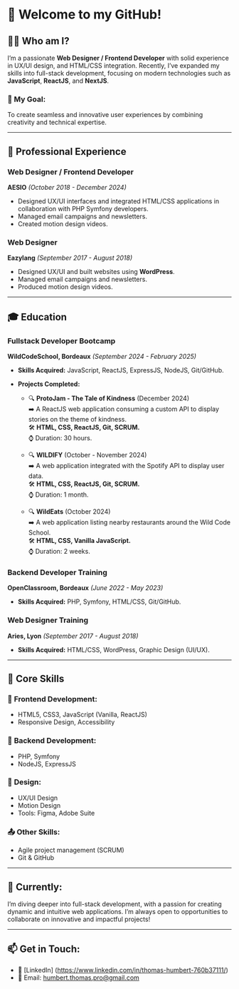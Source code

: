 # 👋 Welcome to my GitHub!

## 👨‍💻 Who am I?  
I’m a passionate **Web Designer / Frontend Developer** with solid experience in UX/UI design, and HTML/CSS integration. Recently, I’ve expanded my skills into full-stack development, focusing on modern technologies such as **JavaScript**, **ReactJS**, and **NextJS**.

### 🌟 My Goal:  
To create seamless and innovative user experiences by combining creativity and technical expertise.

---

## 💼 Professional Experience  

### **Web Designer / Frontend Developer**  
**AESIO** *(October 2018 - December 2024)*  
- Designed UX/UI interfaces and integrated HTML/CSS applications in collaboration with PHP Symfony developers.  
- Managed email campaigns and newsletters.  
- Created motion design videos.  

### **Web Designer**  
**Eazylang** *(September 2017 - August 2018)*  
- Designed UX/UI and built websites using **WordPress**.  
- Managed email campaigns and newsletters.  
- Produced motion design videos.

---

## 🎓 Education  

### **Fullstack Developer Bootcamp**  
**WildCodeSchool, Bordeaux** *(September 2024 - February 2025)*  
- **Skills Acquired:** JavaScript, ReactJS, ExpressJS, NodeJS, Git/GitHub.  
- **Projects Completed:**

  - 🔍 **ProtoJam - The Tale of Kindness** (December 2024)  
    ➡️ A ReactJS web application consuming a custom API to display stories on the theme of kindness.  
    🛠 **HTML, CSS, ReactJS, Git, SCRUM.**  
    ⌚ Duration: 30 hours.  

  - 🔍 **WILDIFY** (October - November 2024)  
    ➡️ A web application integrated with the Spotify API to display user data.  
    🛠 **HTML, CSS, ReactJS, Git, SCRUM.**  
    ⌚ Duration: 1 month.  

  - 🔍 **WildEats** (October 2024)  
    ➡️ A web application listing nearby restaurants around the Wild Code School.  
    🛠 **HTML, CSS, Vanilla JavaScript.**  
    ⌚ Duration: 2 weeks.  

### **Backend Developer Training**  
**OpenClassroom, Bordeaux** *(June 2022 - May 2023)*  
- **Skills Acquired:** PHP, Symfony, HTML/CSS, Git/GitHub.  

### **Web Designer Training**  
**Aries, Lyon** *(September 2017 - August 2018)*  
- **Skills Acquired:** HTML/CSS, WordPress, Graphic Design (UI/UX).  

---

## 🚀 Core Skills  

### 🔧 **Frontend Development:**  
- HTML5, CSS3, JavaScript (Vanilla, ReactJS)  
- Responsive Design, Accessibility  

### 🔧 **Backend Development:**  
- PHP, Symfony  
- NodeJS, ExpressJS  

### 🎨 **Design:**  
- UX/UI Design  
- Motion Design  
- Tools: Figma, Adobe Suite  

### 📤 **Other Skills:**  
- Agile project management (SCRUM)  
- Git & GitHub  

---

## 🌱 Currently:  
I’m diving deeper into full-stack development, with a passion for creating dynamic and intuitive web applications. I’m always open to opportunities to collaborate on innovative and impactful projects!

---

## 📫 Get in Touch:  
- 💼 [LinkedIn] (https://www.linkedin.com/in/thomas-humbert-760b37111/)
- 📧 Email: humbert.thomas.pro@gmail.com 
